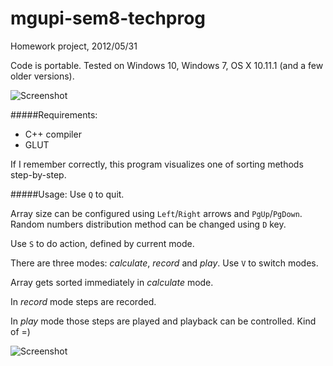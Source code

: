 # mgupi-sem8-techprog
Homework project, 2012/05/31

Code is portable. Tested on Windows 10, Windows 7, OS X 10.11.1 (and a few older versions).

![Screenshot](https://cloud.githubusercontent.com/assets/3757084/11061869/24ed4308-87bb-11e5-896c-da226e9cdb77.png "Default state, unsorted")

#####Requirements:
* C++ compiler
* GLUT

If I remember correctly, this program visualizes one of sorting methods step-by-step.

#####Usage:
Use `Q` to quit.

Array size can be configured using `Left`/`Right` arrows and `PgUp`/`PgDown`. Random numbers distribution method can be changed using `D` key.

Use `S` to do action, defined by current mode.

There are three modes: *calculate*, *record* and *play*. Use `V` to switch modes.

Array gets sorted immediately in *calculate* mode.

In *record* mode steps are recorded.

In *play* mode those steps are played and playback can be controlled. Kind of =)

![Screenshot](https://cloud.githubusercontent.com/assets/3757084/11061764/565b877a-87ba-11e5-8cee-136a0ff5a560.png "Maximum elements, sorted")
